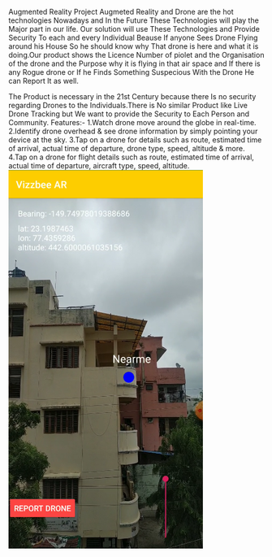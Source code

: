Augmented Reality Project
Augmeted Reality and Drone are the hot technologies Nowadays and In the Future These Technologies will play the  Major part in our life. Our solution will use These Technologies and Provide Security To each and every Individual Beause If anyone Sees Drone Flying around his House So he should know why That drone is here and what it is  doing.Our product shows the Licence Number of piolet and the Organisation of the drone and the Purpose why it is flying in that air space and If there is any Rogue drone or If he Finds Something Suspecious With the Drone He can Report It as well.

The Product is necessary in the 21st Century because there Is no security regarding Drones to the Individuals.There is No similar Product like Live Drone Tracking but We want to provide the Security to Each Person and Community.
Features:-
1.Watch drone move around the globe in real-time.
2.Identify drone overhead & see drone information by simply pointing your device at the sky.
3.Tap on a drone for details such as route, estimated time of arrival, actual time of departure, drone type, speed, altitude & more.
4.Tap on a drone for flight details such as route, estimated time of arrival, actual time of departure, aircraft type, speed, altitude.
![Image of Project](https://github.com/bugzzbunny007/AR_LATEST/blob/master/AR.png)
